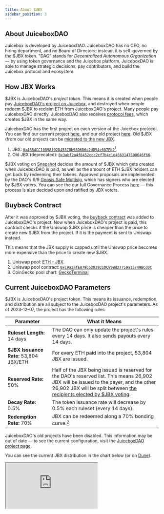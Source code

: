 ```yaml
---
title: About $JBX
sidebar_position: 3
---
```


## About JuiceboxDAO

Juicebox is developed by JuiceboxDAO. JuiceboxDAO has no CEO, no hiring department, and no Board of Directors; instead, it is self-governed by the $JBX token. "DAO" stands for *Decentralized Autonomous Organization* — by using token governance and the Juicebox platform, JuiceboxDAO is able to manage strategic decisions, pay contributors, and build the Juicebox protocol and ecosystem.

## How JBX Works

$JBX is JuiceboxDAO's *project token*. This means it is created when people pay [JuiceboxDAO's project on Juicebox](https://juicebox.money/@juicebox), and destroyed when people redeem $JBX to reclaim ETH from JuiceboxDAO's project. Many people pay JuiceboxDAO directly. JuiceboxDAO also receives [protocol fees](#about-fees), which creates $JBX in the same way.

JuiceboxDAO has the first project on each version of the Juicebox protocol. You can find our current project [here](https://juicebox.money/@juicebox), and our old project [here](https://juicebox.money/p/juicebox). Old $JBX (from our old project) can be [migrated to the new JBX](/blog/jbx-v3-migration-guide/).

1. JBX: [`0x4554CC10898f92D45378b98D6D6c2dD54c687Fb2`](https://etherscan.io/token/0x4554CC10898f92D45378b98D6D6c2dD54c687Fb2)[^1].
2. Old JBX (deprecated): [`0x3abf2a4f8452ccc2cf7b4c1e4663147600646f66`](https://etherscan.io/token/0x3abf2a4f8452ccc2cf7b4c1e4663147600646f66).

$JBX voting on [Snapshot](https://snapshot.org/#/jbdao.eth/) decides the amount of $JBX which gets created when JuiceboxDAO is paid, as well as the amount of ETH $JBX holders can get back by redeeming their tokens. Approved proposals are implemented by the DAO's 6/9 [Gnosis Safe Multisig](https://app.safe.global/eth:0xAF28bcB48C40dBC86f52D459A6562F658fc94B1e/), which has signers who are elected by $JBX voters. You can see the our full Governance Process [here](https://docs.juicebox.money/dao/process/) — this process is also decided upon and ratified by JBX voters.

## Buyback Contract

After it was approved by $JBX voting, the [buyback contract](https://snapshot.org/#/jbdao.eth/proposal/0x25dc6459f1c7871326ea5469daef0b237b1e2a8be9631389c703464a25b10346) was added to JuiceboxDAO's project. Now when JuiceboxDAO's project is paid, this contract checks if the Uniswap $JBX price is cheaper than the price to create new $JBX from the project. If it is the payment is sent to Uniswap instead.

This means that the JBX supply is capped until the Uniswap price becomes more expensive than the price to create new $JBX.

1. Uniswap pool: [ETH - JBX](https://app.uniswap.org/tokens/ethereum/0x4554cc10898f92d45378b98d6d6c2dd54c687fb2).
2. Uniswap pool contract: [`0xC9a2afE879b5283931DC89Bd27759a12749BCd0C`](https://etherscan.io/address/0xC9a2afE879b5283931DC89Bd27759a12749BCd0C)
3. CoinGecko pool chart: [GeckoTerminal](https://www.geckoterminal.com/eth/pools/0xc9a2afe879b5283931dc89bd27759a12749bcd0c)

## Current JuiceboxDAO Parameters

$JBX is JuiceboxDAO's project token. This means its issuance, redemption, and distribution are all subject to the JuiceboxDAO project's parameters. As of 2023-12-07, the project has the following rules:

| Parameter | What it Means |
| --- | --- |
| **Ruleset Length:** 14 days | The DAO can only update the project's rules every 14 days. It also sends payouts every 14 days. |
| **$JBX Issuance Rate:** 53,804 JBX/ETH | For every ETH paid into the project, 53,804 JBX are issued. |
| **Reserved Rate:** 50% | Half of the JBX being issued is reserved for the DAO's reserved list. This means 26,902 JBX will be issued to the payer, and the other 26,902 JBX will be split between [the recipients elected by $JBX voting](https://juicebox.money/v2/p/1?tabid=tokens). |
| **Decay Rate:** 0.5% | The token issuance rate will decrease by 0.5% each ruleset (every 14 days). |
| **Redemption Rate:** 70% | JBX can be redeemed along a 70% bonding curve.[^2] |

JuiceboxDAO's old projects have been disabled. This information may be out of date — to see the current configuration, visit the [JuiceboxDAO project page](https://juicebox.money/@juicebox).

You can see the current JBX distribution in the chart below (or on [Dune](https://dune.com/queries/2331798)).

<style>{`iframe {
  width: 100%;
  min-height: 400px;
  display: inline-block;
  background-color: #f5f5f5;
  border-radius: 5px;
}

.wrapper {
  display: grid;
  gap: 20px;
}

`}</style>

<div class="wrapper">
  <iframe src="https://dune.com/embeds/2331798/3817364"/>
  <iframe src="https://dune.com/embeds/2331798/3817394"/>
</div>

## About Fees

Juicebox projects pay a 2.5% fee when

1. They send a payout to a wallet outside of the Juicebox ecosystem, or when
2. Funds are redeemed while a project's redemption rate is less than 100%.

To be clear:

- There are no fees when projects receive payments.
- There are no fees on redemptions if the redemption rate is 100%.
- There are no fees on payouts to other Juicebox projects.

These fees are used to buy $JBX on Uniswap. The project owner paying the fee gets 50% of the $JBX, and the rest goes to JuiceboxDAO. If the project owner immediately sells that $JBX, it's as if they paid a ~1.25% fee. In practice, project owners usually hold onto their $JBX and influence [JuiceboxDAO governance](/dao/process/).

The fee can be set anywhere between 0% and 5% by $JBX voting. The Juicebox protocol has very minimal global governance, which you can learn about [here](https://docs.juicebox.money/dev/learn/administration/).

Projects can also temporarily set fees on payouts aside with [Hold fees](https://docs.juicebox.money/dev/learn/glossary/hold-fees/). This can be useful if a project needs to temporarily pull funds out of their project, but plans to return those funds to the project later on and does not want to pay fees in the interim.

## Premine

A total of 144,246,772 (old) $JBX was premined to pay for the initial development of the Juicebox and the libraries/tools which made it possible. You can learn about this in [this blog post](/blog/premine/). This premine constitutes ~7.02% of the $JBX supply as of December 7th, 2023.

[^1]: The `totalSupply` of v3 JBX includes the supplies of v1/v2 JBX.
[^2]: For a clearer understanding, look at this [bonding curve calculator on Desmos](https://www.desmos.com/calculator/9pewqesyj5). Use `r = 0.7`.
